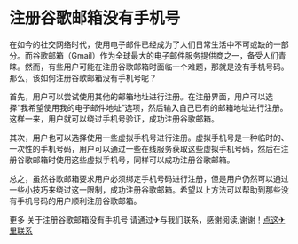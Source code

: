 # 注册谷歌邮箱没有手机号

在如今的社交网络时代，使用电子邮件已经成为了人们日常生活中不可或缺的一部分。而谷歌邮箱（Gmail）作为全球最大的电子邮件服务提供商之一，备受人们青睐。然而，有些用户可能在注册谷歌邮箱时面临一个难题，那就是没有手机号码。那么，该如何注册谷歌邮箱没有手机号呢？

首先，用户可以尝试使用其他的邮箱地址进行注册。在注册界面，用户可以选择“我希望使用我的电子邮件地址”选项，然后输入自己已有的邮箱地址进行注册。这样一来，用户就可以绕过手机号验证，成功注册谷歌邮箱。

其次，用户也可以选择使用一些虚拟手机号进行注册。虚拟手机号是一种临时的、一次性的手机号码，用户可以通过一些在线服务获取这些虚拟手机号码，然后在注册谷歌邮箱时使用这些虚拟手机号，同样可以成功注册谷歌邮箱。

总之，虽然谷歌邮箱要求用户必须绑定手机号码进行注册，但是用户仍然可以通过一些小技巧来绕过这一限制，成功注册谷歌邮箱。希望以上方法可以帮助到那些没有手机号码的用户顺利注册谷歌邮箱。

更多 关于注册谷歌邮箱没有手机号 请通过✈与我们联系，感谢阅读,谢谢！[点这✈里联系](https://ads.k02.cc)